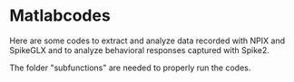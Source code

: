 # Matlabcodes
Here are some codes to extract and analyze data recorded with NPIX and SpikeGLX and to analyze behavioral responses captured with Spike2.

The folder "subfunctions" are needed to properly run the codes.
